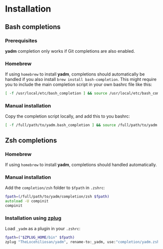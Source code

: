# Installation

## Bash completions

### Prerequisites

**yadm** completion only works if Git completions are also enabled.

### Homebrew

If using `homebrew` to install **yadm**, completions should automatically be
handled if you also install `brew install bash-completion`. This might require
you to include the main completion script in your own bashrc file like this:

```bash
[ -f /usr/local/etc/bash_completion ] && source /usr/local/etc/bash_completion
```

### Manual installation

Copy the completion script locally, and add this to you bashrc:

```bash
[ -f /full/path/to/yadm.bash_completion ] && source /full/path/to/yadm.bash_completion
```

## Zsh completions

### Homebrew

If using `homebrew` to install **yadm**, completions should handled automatically.

### Manual installation

Add the `completion/zsh` folder to `$fpath` in `.zshrc`:

```zsh
fpath=(/full/path/to/yadm/completion/zsh $fpath)
autoload -U compinit
compinit
```

### Installation using [zplug](https://github.com/b4b4r07/zplug)

Load `_yadm` as a plugin in your `.zshrc`:

```zsh
fpath=("$ZPLUG_HOME/bin" $fpath)
zplug "TheLocehiliosan/yadm", rename-to:_yadm, use:"completion/yadm.zsh_completion", as:command, defer:2
```
